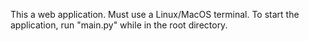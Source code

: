 This a web application. Must use a Linux/MacOS terminal. To start the application, run "main.py" while in the root directory. 

